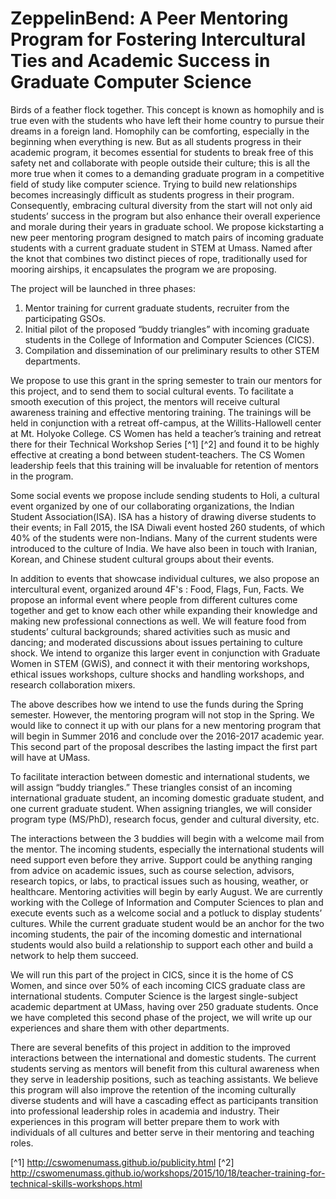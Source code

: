 # ZeppelinBend: A Peer Mentoring Program for Fostering Intercultural Ties and Academic Success in Graduate Computer Science

Birds of a feather flock together. This concept is known as homophily and is true even with the students who have left their home country to pursue their dreams in a foreign land. Homophily can be comforting, especially in the beginning when everything is new. But as all students progress in their academic program, it becomes essential for students to break free of this safety net and collaborate with people outside their culture; this is all the more true when it comes to a demanding graduate program in a competitive field of study like computer science. Trying to build new relationships becomes increasingly difficult as students progress in their program. Consequently, embracing cultural diversity from the start will not only aid students’ success in the program but also enhance their overall experience and morale during their years in graduate school. We propose kickstarting a new peer mentoring program designed to match pairs of incoming graduate students with a current graduate student in STEM at Umass. Named after the knot that combines two distinct pieces of rope, traditionally used for mooring airships, it encapsulates the program we are proposing.

The project will be launched in three phases:
1. Mentor training for current graduate students, recruiter from the participating GSOs.
2. Initial pilot of the proposed “buddy triangles” with incoming graduate students in the College of Information and Computer Sciences (CICS).
3. Compilation and dissemination of our preliminary results to other STEM departments.

We propose to use this grant in the spring semester to train our mentors for this project, and to send them to social cultural events. To facilitate a smooth execution of this project, the mentors will receive cultural awareness training and effective mentoring training. The trainings will be held in conjunction with a retreat off-campus, at the Willits-Hallowell center at Mt. Holyoke College. CS Women has held a teacher’s training and retreat there for their Technical Workshop Series [^1] [^2] and found it to be highly effective at creating a bond between student-teachers. The CS Women leadership feels that this training will be invaluable for retention of mentors in the program.

Some social events we propose include sending students to Holi, a cultural event organized by one of our collaborating organizations, the Indian Student Association(ISA). ISA has a history of drawing diverse students to their events; in Fall 2015, the ISA Diwali event hosted 260 students, of which 40% of the students were non-Indians. Many of the current students were introduced to the culture of India. We have also been in touch with Iranian, Korean, and Chinese student cultural groups about their events.

In addition to events that showcase individual cultures, we also propose an intercultural event, organized around 4F's : Food, Flags, Fun, Facts. We propose an informal event where people from different cultures come together and get to know each other while expanding their knowledge and making new professional connections as well. We will feature food from students’ cultural backgrounds; shared activities such as music and dancing; and moderated discussions about issues pertaining to culture shock. We intend to organize this larger event in conjunction with Graduate Women in STEM (GWiS), and connect it with their mentoring workshops, ethical issues workshops, culture shocks and handling workshops, and research collaboration mixers.

The above describes how we intend to use the funds during the Spring semester. However, the mentoring program will not stop in the Spring. We would like to connect it up with our plans for a new mentoring program that will begin in Summer 2016 and conclude over the 2016-2017 academic year. This second part of the proposal describes the lasting impact the first part will have at UMass.

To facilitate interaction between domestic and international students, we will assign “buddy triangles.” These triangles consist of an incoming international graduate student, an incoming domestic graduate student, and one current graduate student. When assigning triangles, we will consider program type (MS/PhD), research focus, gender and cultural diversity, etc.

The interactions between the 3 buddies will begin with a welcome mail from the mentor. The incoming students, especially the international students will need support even before they arrive. Support could be anything ranging from advice on academic issues, such as course selection, advisors, research topics, or labs, to practical issues such as housing, weather, or healthcare. Mentoring activities will begin by early August. We are currently working with the College of Information and Computer Sciences to plan and execute events such as a welcome social and a potluck to display students’ cultures. While the current graduate student would be an anchor for the two incoming students, the pair of the incoming domestic and international students would also build a relationship to support each other and build a network to help them succeed.

We will run this part of the project in CICS, since it is the home of CS Women, and since over 50% of each incoming CICS graduate class are international students. Computer Science is the largest single-subject academic department at UMass, having over 250 graduate students. Once we have completed this second phase of the project, we will write up our experiences and share them with other departments.

There are several benefits of this project in addition to the improved interactions between the international and domestic students. The current students serving as mentors will benefit from this cultural awareness when they serve in leadership positions, such as teaching assistants. We believe this program will also improve the retention of the incoming culturally diverse students and will have a cascading effect as participants transition into professional leadership roles in academia and industry. Their experiences in this program will better prepare them to work with individuals of all cultures and better serve in their mentoring and teaching roles.

[^1] http://cswomenumass.github.io/publicity.html
[^2] http://cswomenumass.github.io/workshops/2015/10/18/teacher-training-for-technical-skills-workshops.html

